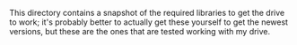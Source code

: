 This directory contains a snapshot of the required libraries to get the drive to work; it's probably better to actually get these yourself to get the newest versions, but these are the ones that are tested working with my drive.